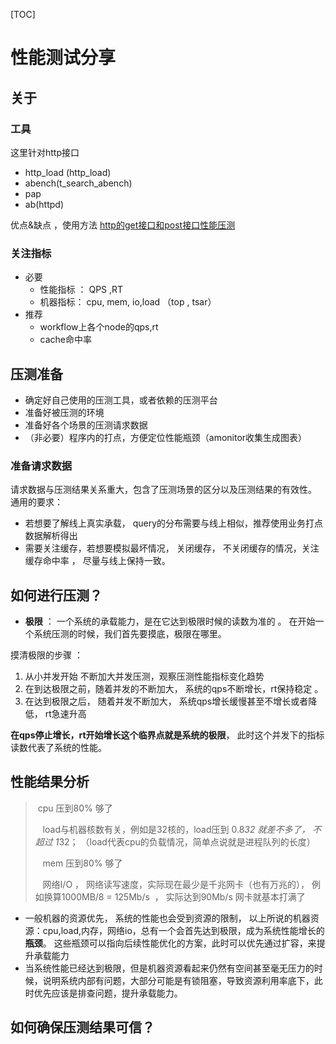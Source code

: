 [TOC]



# 性能测试分享



## 关于



### 工具

这里针对http接口 

- http_load (http_load)
- abench(t_search_abench)
- pap
- ab(httpd)

优点&缺点 ，使用方法  [http的get接口和post接口性能压测](http://www.atatech.org/articles/61889)



### 关注指标

- 必要
  - 性能指标 ： QPS ,RT
  - 机器指标： cpu, mem, io,load （top , tsar）
- 推荐
  - workflow上各个node的qps,rt
  - cache命中率 





## 压测准备

- 确定好自己使用的压测工具，或者依赖的压测平台
- 准备好被压测的环境
- 准备好各个场景的压测请求数据
- （非必要）程序内的打点，方便定位性能瓶颈（amonitor收集生成图表）

### 准备请求数据

请求数据与压测结果关系重大，包含了压测场景的区分以及压测结果的有效性。 通用的要求： 

- 若想要了解线上真实承载， query的分布需要与线上相似，推荐使用业务打点数据解析得出
- 需要关注缓存，若想要模拟最坏情况， 关闭缓存， 不关闭缓存的情况，关注缓存命中率 ， 尽量与线上保持一致。



## 如何进行压测？

-  **极限** ： 一个系统的承载能力，是在它达到极限时候的读数为准的 。 在开始一个系统压测的时候，我们首先要摸底，极限在哪里。

摸清极限的步骤 ： 

1.  从小并发开始 不断加大并发压测，观察压测性能指标变化趋势
2.  在到达极限之前，随着并发的不断加大， 系统的qps不断增长，rt保持稳定 。
3.  在达到极限之后， 随着并发不断加大， 系统qps增长缓慢甚至不增长或者降低， rt急速升高 

**在qps停止增长，rt开始增长这个临界点就是系统的极限**， 此时这个并发下的指标读数代表了系统的性能。



## 性能结果分析 

>  cpu 压到80% 够了
>
>    load与机器核数有关，例如是32核的，load压到 0.8*32 就差不多了， 不超过 1*32； （load代表cpu的负载情况，简单点说就是进程队列的长度）
>
>    mem 压到80% 够了
>
>    网络I/O ， 网络读写速度，实际现在最少是千兆网卡（也有万兆的）， 例如换算1000MB/8 = 125Mb/s  ， 实际达到90Mb/s 网卡就基本打满了



- 一般机器的资源优先， 系统的性能也会受到资源的限制， 以上所说的机器资源：cpu,load,内存，网络io，总有一个会首先达到极限，成为系统性能增长的**瓶颈**。 这些瓶颈可以指向后续性能优化的方案，此时可以优先通过扩容，来提升承载能力
- 当系统性能已经达到极限，但是机器资源看起来仍然有空间甚至毫无压力的时候，说明系统内部有问题，大部分可能是有锁阻塞，导致资源利用率底下，此时优先应该是排查问题，提升承载能力。





## 如何确保压测结果可信？







 















